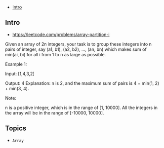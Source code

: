 - [Intro](#intro)

## Intro

- https://leetcode.com/problems/array-partition-i


Given an array of 2n integers, your task is to group these integers into n pairs of integer, say (a1, b1), (a2, b2), ..., (an, bn) which makes sum of min(ai, bi) for all i from 1 to n as large as possible.

Example 1:

Input: [1,4,3,2]

Output: 4
Explanation: n is 2, and the maximum sum of pairs is 4 = min(1, 2) + min(3, 4).

Note:

n is a positive integer, which is in the range of [1, 10000].
All the integers in the array will be in the range of [-10000, 10000].



## Topics

- `Array`


